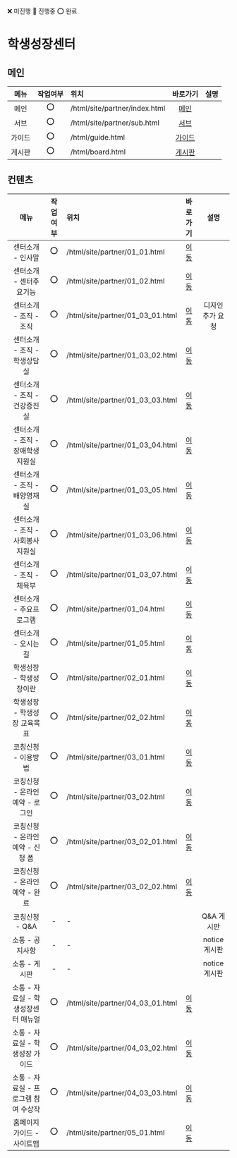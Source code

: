 ❌ 미진행 🔺 진행중 ⭕ 완료
# 학생성장센터

## 메인
|  메뉴  | 작업여부 |             위치               |                   바로가기                |    설명    |
| :---: | :---:  |            :---               |                   :---:                 |   :---:  |
|   메인   |   ⭕   |   /html/site/partner/index.html   |   [메인](./html/site/partner/index.html)  |    |
|   서브   |   ⭕   |   /html/site/partner/sub.html   |   [서브](./html/site/partner/sub.html)  |    |
|   가이드   |   ⭕   |   /html/guide.html   |   [가이드](./html/guide.html)  |
|   게시판   |   ⭕   |   /html/board.html   |   [게시판](./html/board.html)  |

## 컨텐츠
|  메뉴  | 작업여부 |             위치               |                   바로가기                |    설명    |
| :---: | :---:  |            :---               |                   :---:                 |   :---:  |
|   센터소개 - 인사말  |  ⭕   |   /html/site/partner/01_01.html   |   [이동](./html/site/partner/01_01.html)  |    |
|   센터소개 - 센터주요기능   |   ⭕   |   /html/site/partner/01_02.html   |   [이동](./html/site/partner/01_02.html)  |    | 
|   센터소개 - 조직 - 조직   |   ⭕   |   /html/site/partner/01_03_01.html   |   [이동](./html/site/partner/01_03_01.html)  |  디자인 추가 요청  |
|   센터소개 - 조직 - 학생상담실   |   ⭕   |   /html/site/partner/01_03_02.html   |   [이동](./html/site/partner/01_03_02.html)  |    |
|   센터소개 - 조직 - 건강증진실   |   ⭕   |   /html/site/partner/01_03_03.html   |   [이동](./html/site/partner/01_03_03.html)  |    |
|   센터소개 - 조직 - 장애학생지원실   |   ⭕   |   /html/site/partner/01_03_04.html   |   [이동](./html/site/partner/01_03_04.html)  |    |
|   센터소개 - 조직 - 배양영재실   |   ⭕   |   /html/site/partner/01_03_05.html   |   [이동](./html/site/partner/01_03_05.html)  |    |
|   센터소개 - 조직 - 사회봉사지원실   |   ⭕   |   /html/site/partner/01_03_06.html   |   [이동](./html/site/partner/01_03_06.html)  |    |
|   센터소개 - 조직 - 체육부   |   ⭕   |   /html/site/partner/01_03_07.html   |   [이동](./html/site/partner/01_03_07.html)  |    |
|   센터소개 - 주요프로그램   |   ⭕   |   /html/site/partner/01_04.html   |   [이동](./html/site/partner/01_04.html)  |    |
|   센터소개 - 오시는길   |   ⭕   |   /html/site/partner/01_05.html   |   [이동](./html/site/partner/01_05.html)  |    |
|   학생성장 - 학생성장이란   |   ⭕   |   /html/site/partner/02_01.html   |   [이동](./html/site/partner/02_01.html)  |    |
|   학생성장 - 학생성장 교육목표   |   ⭕   |   /html/site/partner/02_02.html   |   [이동](./html/site/partner/02_02.html)  |    |
|   코칭신청 - 이용방법   |   ⭕   |   /html/site/partner/03_01.html   |   [이동](./html/site/partner/03_01.html)  |    |
|   코칭신청 - 온라인 예약 - 로그인   |   ⭕   |   /html/site/partner/03_02.html   |   [이동](./html/site/partner/03_02.html)  |    |
|   코칭신청 - 온라인 예약 - 신청 폼   |   ⭕   |   /html/site/partner/03_02_01.html   |   [이동](./html/site/partner/03_02_01.html)  |    |
|   코칭신청 - 온라인 예약 - 완료   |   ⭕   |   /html/site/partner/03_02_02.html   |   [이동](./html/site/partner/03_02_02.html)  |    |
|   코칭신청 - Q&A   |   -   |   -   |     |  Q&A 게시판  |
|   소통 - 공지사항   |   -   |   -   |     |  notice 게시판  |
|   소통 - 게시판   |   -   |   -   |     |  notice 게시판  |
|   소통 - 자료실 - 학생성장센터 매뉴얼   |   ⭕   |   /html/site/partner/04_03_01.html   |   [이동](./html/site/partner/04_03_01.html)  |    |
|   소통 - 자료실 - 학생성장 가이드   |   ⭕   |   /html/site/partner/04_03_02.html   |   [이동](./html/site/partner/04_03_02.html)  |    |
|   소통 - 자료실 - 프로그램 참여 수상작   |   ⭕   |   /html/site/partner/04_03_03.html   |   [이동](./html/site/partner/04_03_03.html)  |    |
|   홈페이지 가이드 - 사이트맵   |   ⭕   |   /html/site/partner/05_01.html   |   [이동](./html/site/partner/05_01.html)  |    |